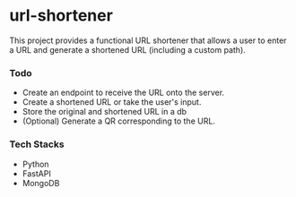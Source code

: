 # url-shortener
This project provides a functional URL shortener that allows a user to enter a URL and generate a shortened URL (including a custom path).

### Todo
- Create an endpoint to receive the URL onto the server.
- Create a shortened URL or take the user's input.
- Store the original and shortened URL in a db
- (Optional) Generate a QR corresponding to the URL.

### Tech Stacks
- Python
- FastAPI
- MongoDB
